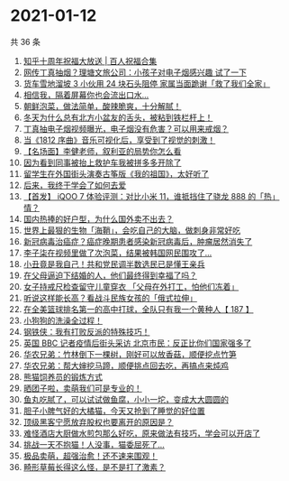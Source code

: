 # 2021-01-12

共 36 条

<!-- BEGIN ZHIHUVIDEO -->
<!-- 最后更新时间 Tue Jan 12 2021 23:17:14 GMT+0800 (CST) -->
1. [知乎十周年祝福大放送 | 百人祝福合集](https://www.zhihu.com/zvideo/1332174331678502912)
1. [网传丁真抽烟？理塘文旅公司：小孩子对电子烟感兴趣 试了一下](https://www.zhihu.com/zvideo/1332023956367450112)
1. [货车雪地溜坡 3 小伙用 24 块石头阻停 家属当面跪谢「救了我们全家」](https://www.zhihu.com/zvideo/1332274274485428224)
1. [相信我，隔着屏幕你也会流出口水...](https://www.zhihu.com/zvideo/1332354949879795712)
1. [朝鲜泡菜，做法简单，酸辣脆爽，十分解腻！](https://www.zhihu.com/zvideo/1332366568228466688)
1. [冬天为什么总有北方小盆友的舌头，被粘到铁栏杆上！](https://www.zhihu.com/zvideo/1332390644221001728)
1. [丁真抽电子烟视频曝光，电子烟没有危害？可以用来戒烟？](https://www.zhihu.com/zvideo/1332271837959843840)
1. [当《1812 序曲》音乐可视化后，享受到了视觉的刺激！](https://www.zhihu.com/zvideo/1332310199080620032)
1. [【名场面】李健老师，叙利亚的局势你怎么看](https://www.zhihu.com/zvideo/1329882067355283456)
1. [因为看到同事被抬上救护车我被拼多多开除了](https://www.zhihu.com/zvideo/1331729488393428992)
1. [留学生在外国街头演奏古筝版《我的祖国》，太好听了](https://www.zhihu.com/zvideo/1332428034910285824)
1. [后来，我终于学会了如何去爱](https://www.zhihu.com/zvideo/1332034599702773760)
1. [【首发】 iQOO 7 体验评测：对比小米 11，谁抵挡住了骁龙 888 的「热」情？](https://www.zhihu.com/zvideo/1332040105654181888)
1. [国内热捧的好户型，为什么国外卖不出去？](https://www.zhihu.com/zvideo/1332027998812889088)
1. [世界上最狠的生物「海鞘」，会吃自己的大脑，做刺身非常好吃](https://www.zhihu.com/zvideo/1331764351188463616)
1. [新冠病毒治癌症？癌症晚期患者感染新冠病毒后，肿瘤居然消失了](https://www.zhihu.com/zvideo/1332081139423318016)
1. [李子柒在视频里做了次泡菜，结果被韩国网民围攻了…](https://www.zhihu.com/zvideo/1332041072239542272)
1. [小丑竟是我自己！共和党民调半数选民已是懂王亲兵](https://www.zhihu.com/zvideo/1331990903997808640)
1. [在父母逼迫下结婚的人，他们最终得到幸福了吗？](https://www.zhihu.com/zvideo/1332353134275067904)
1. [女子持戒尺检查留守儿童穿衣 「父母在外打工，怕他们冻着」](https://www.zhihu.com/zvideo/1332294864990416896)
1. [听说这样能长高？看战斗民族女孩的「俄式拉伸」](https://www.zhihu.com/zvideo/1331298070890905600)
1. [在全美篮球排名第一的高中打球，全队只有我一个黄种人【 187 】](https://www.zhihu.com/zvideo/1332286823214125056)
1. [小狗狗的洗澡全过程！](https://www.zhihu.com/zvideo/1331923413271773184)
1. [钢铁侠：我有打败反派的特殊技巧！](https://www.zhihu.com/zvideo/1331992120266723328)
1. [英国 BBC 记者疫情后街头采访 北京市民：反正比你们国家强多了](https://www.zhihu.com/zvideo/1331991300497850368)
1. [华农兄弟：竹林倒下一棵树，刚好可以放香菇，顺便挖点竹笋](https://www.zhihu.com/zvideo/1330608489652101120)
1. [华农兄弟：帮大婶挖马蹄，顺便挑点回去吃，再搞点来炖鸡](https://www.zhihu.com/zvideo/1331355788288352256)
1. [熊猫饲养员的锻炼方式](https://www.zhihu.com/zvideo/1331975142038568961)
1. [晒团子啦，卖萌我们可是专业的！](https://www.zhihu.com/zvideo/1331976023748562944)
1. [鱼丸吃腻了，可以试试做鱼腐，小小一坨，变成大大圆圆的](https://www.zhihu.com/zvideo/1331632048671100928)
1. [胆子小脾气好的大橘猫，今天又抢到了睡觉的好位置](https://www.zhihu.com/zvideo/1331902812763009024)
1. [顶级黑客宁愿放弃股权也要离开的原因是？](https://www.zhihu.com/zvideo/1332032427338625024)
1. [难怪酒店大厨做水煎包那么好吃，原来做法有技巧，学会可以开店了](https://www.zhihu.com/zvideo/1331923890206633984)
1. [挑战一天不抱猫！人没事，猫委屈死了…](https://www.zhihu.com/zvideo/1332042843246645248)
1. [极品卖萌，超强治愈！还不速来围观！](https://www.zhihu.com/zvideo/1331973676691492864)
1. [畸形草莓长得这么怪，是不是打了激素？](https://www.zhihu.com/zvideo/1330170996448780288)
<!-- END ZHIHUVIDEO -->
